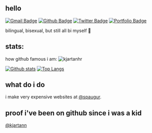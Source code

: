 ## hello
[![Gmail Badge](https://img.shields.io/badge/-kjh14@hi.is-c14438?style=flat&logo=Gmail&logoColor=white&link=mailto:kjh14@hi.is)](mailto:kjh14@hi.is) [![Github Badge](https://img.shields.io/badge/-kjartanhr-grey?style=flat&logo=github&logoColor=white&link=https://github.com/kjartanhr/)](https://www.github.com/kjartanhr/) [![Twitter Badge](https://img.shields.io/badge/-kjartanhr-00acee?style=flat&logo=twitter&logoColor=white&link=https://twitter.com/kjartanhr/)](https://www.twitter.com/kjartanhr/) [![Portfolio Badge](https://img.shields.io/badge/portfolio-web-blue?style=flat&link=www.kjartan.io/)](https://kjartan.io/) <p align='left'>bilingual, bisexual, but still all bi myself 🎄</p>
## stats:
<p align=left> how github famous i am: <img src=https://komarev.com/ghpvc/?username=kjartanhr alt=kjartanhr /> </p>

[![Github stats](https://github-readme-stats.vercel.app/api?username=kjartanhr&show_icons=true&include_all_commits=true)](https://github.com/kjartanhr/github-readme-stats)
[![Top Langs](https://github-readme-stats.vercel.app/api/top-langs/?username=kjartanhr&layout=compact)](https://github.com/kjartanhr/github-readme-stats)
## what do i do
i make very expensive websites at [@spaugur](https://github.com/spaugur).

## proof i've been on github since i was a kid
[@kjartann](https://github.com/kjartann)
